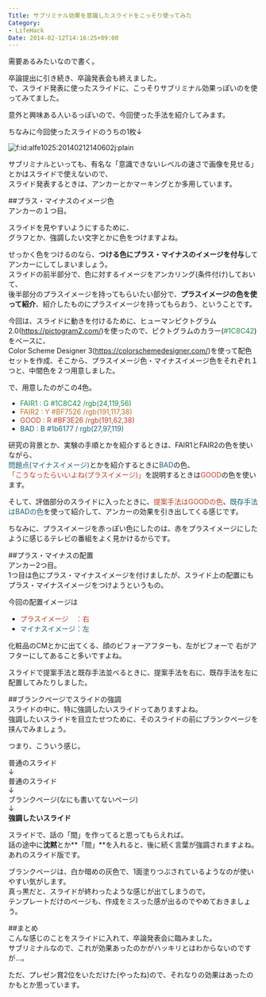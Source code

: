 ```yaml
---
Title: サブリミナル効果を意識したスライドをこっそり使ってみた
Category:
- LifeHack
Date: 2014-02-12T14:16:25+09:00
---
```


需要あるみたいなので書く。  
  
卒論提出に引き続き、卒論発表会も終えました。  
で、スライド発表に使ったスライドに、こっそりサブリミナル効果っぽいのを使ってみてました。  
  
意外と興味ある人いるっぽいので、今回使った手法を紹介してみます。  
  
ちなみに今回使ったスライドのうちの1枚↓  
  

<span ><img src="https://cdn-ak.f.st-hatena.com/images/fotolife/a/alfe1025/20140212/20140212140602.jpg" alt="f:id:alfe1025:20140212140602j:plain" title="f:id:alfe1025:20140212140602j:plain" class="hatena-fotolife" itemprop="image"></span>  




<!-- more -->


  
サブリミナルといっても、有名な「意識できないレベルの速さで画像を見せる」とかはスライドで使えないので、    
スライド発表するときは、アンカーとかマーキングとか多用しています。  
  
##プラス・マイナスのイメージ色  
アンカーの１つ目。  
  
スライドを見やすいようにするために、  
グラフとか、強調したい文字とかに色をつけますよね。  
  
せっかく色をつけるのなら、<b>つける色にプラス・マイナスのイメージを付与</b>してアンカーにしてしまいましょう。  
スライドの前半部分で、色に対するイメージをアンカリング(条件付け)しておいて、  
後半部分のプラスイメージを持ってもらいたい部分で、<b>プラスイメージの色を使って紹介</b>、紹介したものにプラスイメージを持ってもらおう、ということです。  
  
  
今回は、スライドに動きを付けるために、ヒューマンピクトグラム2.0(https://pictogram2.com/)を使ったので、ピクトグラムのカラー(<span style="color: #1C8C42 ">#1C8C42</span>)をベースに、  
Color Scheme Designer 3(https://colorschemedesigner.com/)を使って配色セットを作成、そこから、プラスイメージ色・マイナスイメージ色をそれぞれ１つと、中間色を２つ用意しました。  
  
で、用意したのがこの4色。  
 - <span style="color: #1C8C42 ">FAIR1    : G #1C8C42 /rgb(24,119,56)</span>  
 - <span style="color: #BF7526 ">FAIR2    : Y #BF7526 /rgb(191,117,38)  </span>  
 - <span style="color: #BF3E26 ">GOOD     : R #BF3E26 /rgb(191,62,38)  </span>   
 - <span style="color: #1b6177 ">BAD      : B #1b6177 / rgb(27,97,119)  </span> 
  
研究の背景とか、実験の手順とかを紹介するときは、FAIR1とFAIR2の色を使いながら、  
<span style="color: #1b6177 ">問題点(マイナスイメージ)</span>とかを紹介するときに<span style="color: #1b6177 ">BAD</span>の色、  
<span style="color: #BF3E26 ">「こうなったらいいよね(プラスイメージ)」</span>を説明するときは<span style="color: #BF3E26 ">GOOD</span>の色を使います。  
  
そして、評価部分のスライドに入ったときに、<span style="color: #BF3E26 ">提案手法はGOODの色</span>、<span style="color: #1b6177 ">既存手法はBADの色</span>を使って紹介して、アンカーの効果を引き出してくる感じです。  
  
ちなみに、プラスイメージを赤っぽい色にしたのは、赤をプラスイメージにしたように感じるテレビの番組をよく見かけるからです。  
  
  
##プラス・マイナスの配置  
アンカー2つ目。  
1つ目は色にプラス・マイナスイメージを付けましたが、スライド上の配置にもプラス・マイナスイメージをつけようというもの。  
  
今回の配置イメージは  
- <span style="color: #BF3E26 ">プラスイメージ　：右  </span>  
- <span style="color: #1b6177 ">マイナスイメージ：左  </span>
  
化粧品のCMとかに出てくる、顔のビフォーアフターも、左がビフォーで 右がアフターにしてあること多いですよね。  
  
スライドで提案手法と既存手法並べるときに、提案手法を右に、既存手法を左に配置してみたりしました。  
  
##ブランクページでスライドの強調  
スライドの中に、特に強調したいスライドってありますよね。  
強調したいスライドを目立たせつために、そのスライドの前にブランクページを挟んでみましょう。  
  
つまり、こういう感じ。
  
普通のスライド  
↓  
普通のスライド  
↓  
ブランクページ(なにも書いてないページ)  
↓  
**強調したいスライド**  
  
  
  
  
スライドで、話の「間」を作ってると思ってもらえれば。  
話の途中に**沈黙**とか**「間」**を入れると、後に続く言葉が強調されますよね。  
あれのスライド版です。  
  
  
ブランクページは、白か暗めの灰色で、1面塗りつぶされているようなのが使いやすい気がします。  
真っ黒だと、スライドが終わったような感じが出てしまうので。  
テンプレートだけのページも、作成をミスった感が出るのでやめておきましょう。  
  
  
##まとめ  
こんな感じのことをスライドに入れて、卒論発表会に臨みました。  
サブリミナルなので、これが効果あったのかがハッキリとはわからないのですが…。  
  
ただ、プレゼン賞2位をいただけた(やったね)ので、それなりの効果はあったのかもとか思っています。
